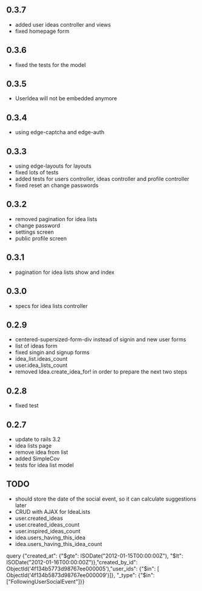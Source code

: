 ## 0.3.7
 * added user ideas controller and views
 * fixed homepage form
 
## 0.3.6
 * fixed the tests for the model

## 0.3.5
 * UserIdea will not be embedded anymore

## 0.3.4
 * using edge-captcha and edge-auth

## 0.3.3
 * using edge-layouts for layouts
 * fixed lots of tests
 * added tests for users controller, ideas controller and profile controller
 * fixed reset an change passwords

## 0.3.2
 * removed pagination for idea lists
 * change password
 * settings screen
 * public profile screen

## 0.3.1
 * pagination for idea lists show and index

## 0.3.0
* specs for idea lists controller

## 0.2.9
 * centered-supersized-form-div instead of signin and new user forms
 * list of ideas form
 * fixed singin and signup forms
 * idea_list.ideas_count
 * user.idea_lists_count
 * removed Idea.create_idea_for! in order to prepare the next two steps

## 0.2.8
 * fixed test

## 0.2.7
 * update to rails 3.2
 * idea lists page
 * remove idea from list
 * added SimpleCov
 * tests for idea list model


## TODO
 * should store the date of the social event, so it can calculate suggestions later
 * CRUD with AJAX for IdeaLists
 * user.created_ideas
 * user.created_ideas_count
 * user.inspired_ideas_count
 * idea.users_having_this_idea
 * idea.users_having_this_idea_count


query
{"created_at": {"$gte": ISODate("2012-01-15T00:00:00Z"), "$lt": ISODate("2012-01-16T00:00:00Z")},"created_by_id":  ObjectId('4f134b5773d98767ee000005'),"user_ids": {"$in": [ ObjectId('4f134b5873d98767ee000009')]}, "_type": {"$in": ["FollowingUserSocialEvent"]}}
